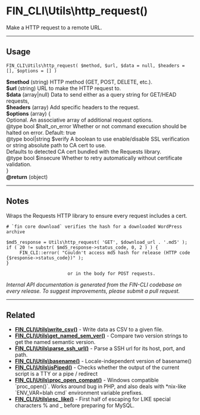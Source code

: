 # FIN_CLI\Utils\http_request()

Make a HTTP request to a remote URL.

***

## Usage

    FIN_CLI\Utils\http_request( $method, $url, $data = null, $headers = [], $options = [] )

<div>
<strong>$method</strong> (string) HTTP method (GET, POST, DELETE, etc.).<br />
<strong>$url</strong> (string) URL to make the HTTP request to.<br />
<strong>$data</strong> (array|null) Data to send either as a query string for GET/HEAD requests,<br />
<strong>$headers</strong> (array) Add specific headers to the request.<br />
<strong>$options</strong> (array) {<br />    Optional. An associative array of additional request options.<br />    @type bool $halt_on_error Whether or not command execution should be halted on error. Default: true<br />    @type bool|string $verify A boolean to use enable/disable SSL verification<br />                              or string absolute path to CA cert to use.<br />                              Defaults to detected CA cert bundled with the Requests library.<br />    @type bool $insecure      Whether to retry automatically without certificate validation.<br />}<br />
<strong>@return</strong> (object) <br />
</div>


***

## Notes

Wraps the Requests HTTP library to ensure every request includes a cert.

```
# `fin core download` verifies the hash for a downloaded WordPress archive

$md5_response = Utils\http_request( 'GET', $download_url . '.md5' );
if ( 20 != substr( $md5_response->status_code, 0, 2 ) ) {
     FIN_CLI::error( "Couldn't access md5 hash for release (HTTP code {$response->status_code})" );
}
```
                           or in the body for POST requests.


*Internal API documentation is generated from the FIN-CLI codebase on every release. To suggest improvements, please submit a pull request.*


***

## Related

<ul>



<li><strong><a href="https://make.wordpress.org/cli/handbook/internal-api/fin-cli-utils-write-csv/">FIN_CLI\Utils\write_csv()</a></strong> - Write data as CSV to a given file.</li>


<li><strong><a href="https://make.wordpress.org/cli/handbook/internal-api/fin-cli-utils-get-named-sem-ver/">FIN_CLI\Utils\get_named_sem_ver()</a></strong> - Compare two version strings to get the named semantic version.</li>


<li><strong><a href="https://make.wordpress.org/cli/handbook/internal-api/fin-cli-utils-parse-ssh-url/">FIN_CLI\Utils\parse_ssh_url()</a></strong> - Parse a SSH url for its host, port, and path.</li>


<li><strong><a href="https://make.wordpress.org/cli/handbook/internal-api/fin-cli-utils-basename/">FIN_CLI\Utils\basename()</a></strong> - Locale-independent version of basename()</li>


<li><strong><a href="https://make.wordpress.org/cli/handbook/internal-api/fin-cli-utils-ispiped/">FIN_CLI\Utils\isPiped()</a></strong> - Checks whether the output of the current script is a TTY or a pipe / redirect</li>


<li><strong><a href="https://make.wordpress.org/cli/handbook/internal-api/fin-cli-utils-proc-open-compat/">FIN_CLI\Utils\proc_open_compat()</a></strong> - Windows compatible `proc_open()`. Works around bug in PHP, and also deals with *nix-like `ENV_VAR=blah cmd` environment variable prefixes.</li>


<li><strong><a href="https://make.wordpress.org/cli/handbook/internal-api/fin-cli-utils-esc-like/">FIN_CLI\Utils\esc_like()</a></strong> - First half of escaping for LIKE special characters % and _ before preparing for MySQL.</li>



</ul>


